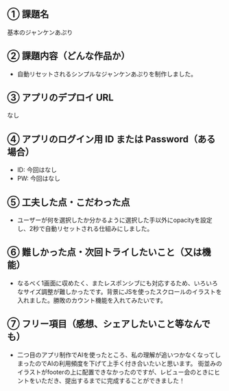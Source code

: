 ## ① 課題名

基本のジャンケンあぷり

## ② 課題内容（どんな作品か）

- 自動リセットされるシンプルなジャンケンあぷりを制作しました。

## ③ アプリのデプロイ URL

なし

## ④ アプリのログイン用 ID または Password（ある場合）

- ID: 今回はなし
- PW: 今回はなし

## ⑤ 工夫した点・こだわった点

- ユーザーが何を選択したか分かるように選択した手以外にopacityを設定し、2秒で自動リセットされる仕組みにしました。

## ⑥ 難しかった点・次回トライしたいこと（又は機能）

- なるべく1画面に収めたく、またレスポンシブにも対応するため、いろいろなサイズ調整が難しかったです。背景にJSを使ったスクロールのイラストを入れました。勝敗のカウント機能を入れてみたいです。

## ⑦ フリー項目（感想、シェアしたいこと等なんでも）

- 二つ目のアプリ制作でAIを使ったところ、私の理解が追いつかなくなってしまったのでAIの利用頻度を下げて上手く付き合いたいと思います。
街並みのイラストがfooterの上に配置できなかったのですが、レビュー会のときにヒントをいただき、提出するまでに完成することができました！
